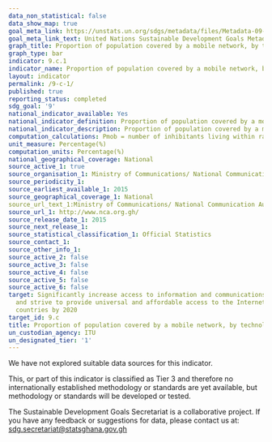```yaml
---
data_non_statistical: false
data_show_map: true
goal_meta_link: https://unstats.un.org/sdgs/metadata/files/Metadata-09-0C-01.pdf
goal_meta_link_text: United Nations Sustainable Development Goals Metadata (pdf 663kB)
graph_title: Proportion of population covered by a mobile network, by technology
graph_type: bar
indicator: 9.c.1
indicator_name: Proportion of population covered by a mobile network, by technology
layout: indicator
permalink: /9-c-1/
published: true
reporting_status: completed
sdg_goal: '9'
national_indicator_available: Yes			
national_indicator_definition: Proportion of population covered by a mobile network, by technology
national_indicator_description: Proportion of population covered by a mobile network, by technology
computation_calculations: Pmob = number of inhibitants living within range of mobile -Cellular signal/total population of the country  ×  100
unit_measure: Percentage(%)
computation_units: Percentage(%)
national_geographical_coverage: National
source_active_1: true
source_organisation_1: Ministry of Communications/ National Communication Authority
source_periodicity_1:
source_earliest_available_1: 2015
source_geographical_coverage_1: National
source_url_text_1:Ministry of Communications/ National Communication Authority
source_url_1: http://www.nca.org.gh/
source_release_date_1: 2015
source_next_release_1:
source_statistical_classification_1: Official Statistics
source_contact_1:
source_other_info_1:
source_active_2: false
source_active_3: false
source_active_4: false
source_active_5: false
source_active_6: false
target: Significantly increase access to information and communications technology
  and strive to provide universal and affordable access to the Internet in least developed
  countries by 2020
target_id: 9.c
title: Proportion of population covered by a mobile network, by technology
un_custodian_agency: ITU
un_designated_tier: '1'
---
```

We have not explored suitable data sources for this indicator.

This, or part of this indicator is classified as Tier 3 and therefore no internationally established methodology or standards are yet available, but methodology or standards will be developed or tested.

The Sustainable Development Goals Secretariat is a collaborative project. If you have any feedback or suggestions for data, please contact us at: sdg.secretariat@statsghana.gov.gh
